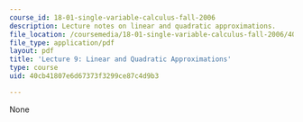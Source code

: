 ```yaml
---
course_id: 18-01-single-variable-calculus-fall-2006
description: Lecture notes on linear and quadratic approximations.
file_location: /coursemedia/18-01-single-variable-calculus-fall-2006/40cb41807e6d67373f3299ce87c4d9b3_lec9.pdf
file_type: application/pdf
layout: pdf
title: 'Lecture 9: Linear and Quadratic Approximations'
type: course
uid: 40cb41807e6d67373f3299ce87c4d9b3

---
```

None